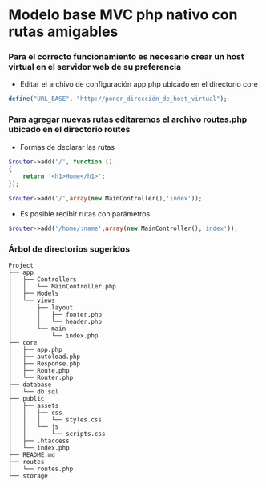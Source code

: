 # Modelo base MVC php nativo con rutas amigables

### Para el correcto funcionamiento es necesario crear un host virtual en el servidor web de su preferencia

- Editar el archivo de configuración app.php ubicado en el directorio core
 ```php
 define("URL_BASE", "http://poner_dirección_de_host_virtual");
 ```

### Para agregar nuevas rutas editaremos el archivo routes.php ubicado en el directorio routes

- Formas de declarar las rutas
``` php
$router->add('/', function ()
{
	return '<h1>Home</h1>';
});

$router->add('/',array(new MainController(),'index'));
```
- Es posible recibir rutas con parámetros
```php
$router->add('/home/:name',array(new MainController(),'index'));
```
### Árbol de directorios sugeridos

``` tree
Project
├── app
│   ├── Controllers
│   │   └── MainController.php
│   ├── Models
│   └── views
│       ├── layout
│       │   ├── footer.php
│       │   └── header.php
│       └── main
│           └── index.php
├── core
│   ├── app.php
│   ├── autoload.php
│   ├── Response.php
│   ├── Route.php
│   └── Router.php
├── database
│   └── db.sql
├── public
│   ├── assets
│   │   ├── css
│   │   │   └── styles.css
│   │   └── js
│   │       └── scripts.css
│   ├── .htaccess
│   └── index.php
├── README.md
├── routes
│   └── routes.php
└── storage
```